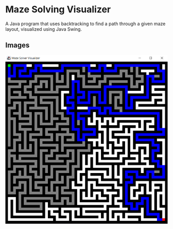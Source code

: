 <h1>Maze Solving Visualizer</h1>
<p>A Java program that uses backtracking to find a path through a given maze layout, visualized using Java Swing.</p>
<h2>Images</h2>
<img src="../../docs/maze-solving-visualizer.PNG">
